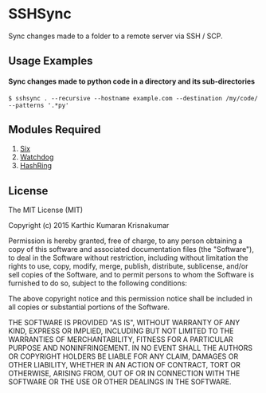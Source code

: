 # SSHSync
Sync changes made to a folder to a remote server via SSH / SCP.

## Usage Examples

#### Sync changes made to python code in a directory and its sub-directories

```shell
$ sshsync . --recursive --hostname example.com --destination /my/code/ --patterns '.*py'
```

## Modules Required

1. [Six](http://pythonhosted.org/six/)
2. [Watchdog](http://pythonhosted.org/watchdog/)
3. [HashRing](https://pypi.python.org/pypi/pyhashring/)

## License
The MIT License (MIT)

Copyright (c) 2015 Karthic Kumaran Krisnakumar

Permission is hereby granted, free of charge, to any person obtaining a copy
of this software and associated documentation files (the "Software"), to deal
in the Software without restriction, including without limitation the rights
to use, copy, modify, merge, publish, distribute, sublicense, and/or sell
copies of the Software, and to permit persons to whom the Software is
furnished to do so, subject to the following conditions:

The above copyright notice and this permission notice shall be included in all
copies or substantial portions of the Software.

THE SOFTWARE IS PROVIDED "AS IS", WITHOUT WARRANTY OF ANY KIND, EXPRESS OR
IMPLIED, INCLUDING BUT NOT LIMITED TO THE WARRANTIES OF MERCHANTABILITY,
FITNESS FOR A PARTICULAR PURPOSE AND NONINFRINGEMENT. IN NO EVENT SHALL THE
AUTHORS OR COPYRIGHT HOLDERS BE LIABLE FOR ANY CLAIM, DAMAGES OR OTHER
LIABILITY, WHETHER IN AN ACTION OF CONTRACT, TORT OR OTHERWISE, ARISING FROM,
OUT OF OR IN CONNECTION WITH THE SOFTWARE OR THE USE OR OTHER DEALINGS IN THE
SOFTWARE.
